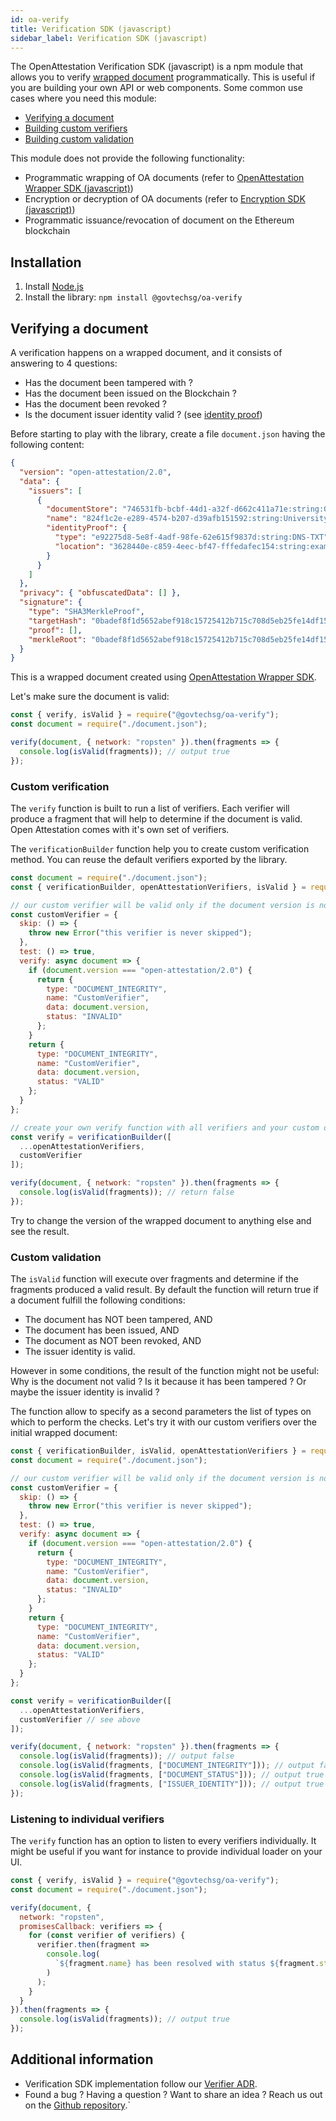 ```yaml
---
id: oa-verify
title: Verification SDK (javascript) 
sidebar_label: Verification SDK (javascript)
---
```


The OpenAttestation Verification SDK (javascript) is a npm module that allows you to  verify [wrapped document](/docs/component/open-attestation) programmatically. This is useful if you are building your own API or web components. Some common use cases where you need this module:
- [Verifying a document](#verifying-a-document)
- [Building custom verifiers](#custom-verification)
- [Building custom validation](#custom-validation)

This module does not provide the following functionality:
- Programmatic wrapping of OA documents (refer to [OpenAttestation Wrapper SDK (javascript)](/docs/component/open-attestation))
- Encryption or decryption of OA documents (refer to [Encryption SDK (javascript)](/docs/component/oa-encryption))
- Programmatic issuance/revocation of document on the Ethereum blockchain

## Installation

1. Install [Node.js](https://nodejs.org/en/)
1. Install the library: `npm install @govtechsg/oa-verify`

## Verifying a document

A verification happens on a wrapped document, and it consists of answering to 4 questions:
- Has the document been tampered with ?
- Has the document been issued on the Blockchain ?
- Has the document been revoked ?
- Is the document issuer identity valid ? (see [identity proof](/docs/extension/identity-proofs))

Before starting to play with the library, create a file `document.json` having the following content:
```json
{
  "version": "open-attestation/2.0",
  "data": {
    "issuers": [
      {
        "documentStore": "746531fb-bcbf-44d1-a32f-d662c411a71e:string:0x8Fc57204c35fb9317D91285eF52D6b892EC08cD3",
        "name": "824f1c2e-e289-4574-b207-d39afb151592:string:University of Blockchain",
        "identityProof": {
          "type": "e92275d8-5e8f-4adf-98fe-62e615f9837d:string:DNS-TXT",
          "location": "3628440e-c859-4eec-bf47-fffedafec154:string:example.openattestation.com"
        }
      }
    ]
  },
  "privacy": { "obfuscatedData": [] },
  "signature": {
    "type": "SHA3MerkleProof",
    "targetHash": "0badef8f1d5652abef918c15725412b715c708d5eb25fe14df155d63c5241f62",
    "proof": [],
    "merkleRoot": "0badef8f1d5652abef918c15725412b715c708d5eb25fe14df155d63c5241f62"
  }
}
```

This is a wrapped document created using [OpenAttestation Wrapper SDK](/docs/component/open-attestation).

Let's make sure the document is valid:
```javascript
const { verify, isValid } = require("@govtechsg/oa-verify");
const document = require("./document.json");

verify(document, { network: "ropsten" }).then(fragments => {
  console.log(isValid(fragments)); // output true
});
```

### Custom verification
The `verify` function is built to run a list of verifiers. Each verifier will produce a fragment that will help to determine if the document is valid. Open Attestation comes with it's own set of verifiers.

The `verificationBuilder` function help you to create custom verification method. You can reuse the default verifiers exported by the library.

```javascript
const document = require("./document.json");
const { verificationBuilder, openAttestationVerifiers, isValid } = require("@govtechsg/oa-verify");

// our custom verifier will be valid only if the document version is not open-attestation/2.0
const customVerifier = {
  skip: () => {
    throw new Error("this verifier is never skipped");
  },
  test: () => true,
  verify: async document => {
    if (document.version === "open-attestation/2.0") {
      return {
        type: "DOCUMENT_INTEGRITY",
        name: "CustomVerifier",
        data: document.version,
        status: "INVALID"
      };
    }
    return {
      type: "DOCUMENT_INTEGRITY",
      name: "CustomVerifier",
      data: document.version,
      status: "VALID"
    };
  }
};

// create your own verify function with all verifiers and your custom one
const verify = verificationBuilder([
  ...openAttestationVerifiers,
  customVerifier
]);

verify(document, { network: "ropsten" }).then(fragments => {
  console.log(isValid(fragments)); // return false
});
```

Try to change the version of the wrapped document to anything else and see the result.

### Custom validation
The `isValid` function will execute over fragments and determine if the fragments produced a valid result. By default the function will return true if a document fulfill the following conditions:
- The document has NOT been tampered, AND
- The document has been issued, AND
- The document as NOT been revoked, AND
- The issuer identity is valid.

However in some conditions, the result of the function might not be useful: Why is the document not valid ? Is it because it has been tampered ? Or maybe the issuer identity is invalid ?

The function allow to specify as a second parameters the list of types on which to perform the checks. Let's try it with our custom verifiers over the initial wrapped document:

```javascript
const { verificationBuilder, isValid, openAttestationVerifiers } = require("@govtechsg/oa-verify");
const document = require("./document.json");

// our custom verifier will be valid only if the document version is not open-attestation/2.0
const customVerifier = {
  skip: () => {
    throw new Error("this verifier is never skipped");
  },
  test: () => true,
  verify: async document => {
    if (document.version === "open-attestation/2.0") {
      return {
        type: "DOCUMENT_INTEGRITY",
        name: "CustomVerifier",
        data: document.version,
        status: "INVALID"
      };
    }
    return {
      type: "DOCUMENT_INTEGRITY",
      name: "CustomVerifier",
      data: document.version,
      status: "VALID"
    };
  }
};

const verify = verificationBuilder([
  ...openAttestationVerifiers,
  customVerifier // see above
]);

verify(document, { network: "ropsten" }).then(fragments => {
  console.log(isValid(fragments)); // output false
  console.log(isValid(fragments, ["DOCUMENT_INTEGRITY"])); // output false
  console.log(isValid(fragments, ["DOCUMENT_STATUS"])); // output true
  console.log(isValid(fragments, ["ISSUER_IDENTITY"])); // output true
});
```

### Listening to individual verifiers
The `verify` function has an option to listen to every verifiers individually. It might be useful if you want for instance to provide individual loader on your UI.

```javascript
const { verify, isValid } = require("@govtechsg/oa-verify");
const document = require("./document.json");

verify(document, {
  network: "ropsten",
  promisesCallback: verifiers => {
    for (const verifier of verifiers) {
      verifier.then(fragment =>
        console.log(
          `${fragment.name} has been resolved with status ${fragment.status}`
        )
      );
    }
  }
}).then(fragments => {
  console.log(isValid(fragments)); // output true
});
```

## Additional information
- Verification SDK implementation follow our [Verifier ADR](https://github.com/Open-Attestation/adr/blob/master/verifier.md).
- Found a bug ? Having a question ? Want to share an idea ? Reach us out on the [Github repository](https://github.com/Open-Attestation/oa-verify).`
